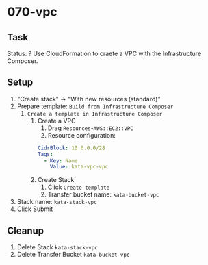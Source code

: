 # 070-vpc

## Task
Status: ?
Use CloudFormation to craete a VPC with the Infrastructure Composer.

## Setup
1. "Create stack" -> "With new resources (standard)"
2. Prepare template: `Build from Infrastructure Composer`
	1. `Create a template in Infrastructure Composer`
		1. Create a VPC
			1. Drag `Resources`-`AWS::EC2::VPC`
			2. Resource configuration:
			```yaml
			CidrBlock: 10.0.0.0/28
			Tags: 
			  - Key: Name
			    Value: kata-vpc-vpc
			```
		2. Create Stack
			1. Click `Create template`
			2. Transfer bucket name: `kata-bucket-vpc`
3. Stack name: `kata-stack-vpc`
4. Click Submit

## Cleanup
1. Delete Stack `kata-stack-vpc`
2. Delete Transfer Bucket `kata-bucket-vpc`
